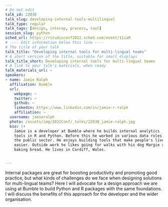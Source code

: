 ```yaml
---
# Do not edit
talk_id: 22038
talk_slug: developing-internal-tools-multilingual
talk_type: regular
talk_tags: [design, interop, process, tool]
session_slug: python
sched_url: https://rstudioconf2022.sched.com/event/11iaR
# ---- Edit information below this line ----
# The title of your talk
talk_title: "Developing internal tools for multi-lingual teams"
# A short version of the title, suitable for small displays
talk_title_short: Developing internal tools for multi-lingual teams
# A link to your talk's materials, when ready
talk_materials_url: ~
speakers:
- name: Jamie Ralph
  affiliation: Bumble
  url:
    webpage: ~
    twitter: ~
    github: ~
    linkedin: https://www.linkedin.com/in/jamie-r-ralph
    affiliation: ~
  username: jamieralph
  photo: /assets/img/2022Conf/_talks/22038_jamie-ralph.jpg
  bio: |+
    Jamie is a developer at Bumble where he builds internal analytics
    tools in R and Python. Before this he worked in various data roles in
    the public sector. He enjoys building tools that make people's lives
    easier. Outside work he likes going for walks with his dog Margie and
    baking bread. He lives in Cardiff, Wales.


---
```


<!-- ABSTRACT ----
Please write abstract below. You may use simple markdown (links, code style, bold, italics)
-->

Internal packages are great for boosting productivity and promoting good
practice, but what kinds of challenges do we face when designing solutions
for multi-lingual teams? Here I will advocate for a design approach we are
using at Bumble to build Python and R packages with the same foundations. 
I will discuss the benefits of this approach for the developer and the 
wider organisation. 
